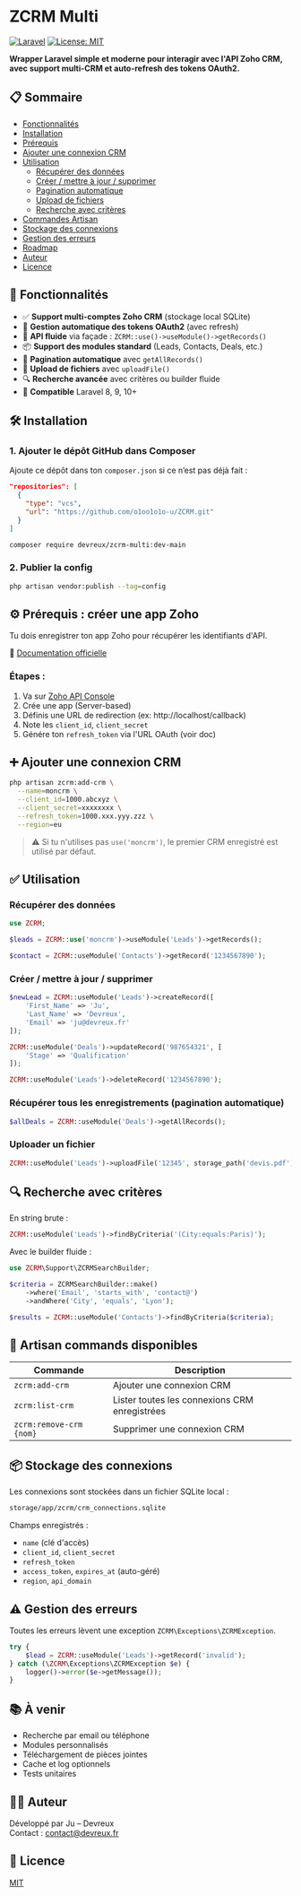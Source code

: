 # ZCRM Multi

[![Laravel](https://img.shields.io/badge/Laravel-8.0%2B-FF2D20?style=for-the-badge&logo=laravel&logoColor=white)](https://laravel.com)
[![License: MIT](https://img.shields.io/badge/License-MIT-yellow.svg?style=for-the-badge)](https://opensource.org/licenses/MIT)

**Wrapper Laravel simple et moderne pour interagir avec l'API Zoho CRM, avec support multi-CRM et auto-refresh des tokens OAuth2.**

## 📋 Sommaire

- [Fonctionnalités](#-fonctionnalités)
- [Installation](#-installation)
- [Prérequis](#-prérequis--créer-une-app-zoho)
- [Ajouter une connexion CRM](#-ajouter-une-connexion-crm)
- [Utilisation](#-utilisation)
  - [Récupérer des données](#récupérer-des-données)
  - [Créer / mettre à jour / supprimer](#créer--mettre-à-jour--supprimer)
  - [Pagination automatique](#récupérer-tous-les-enregistrements-pagination-automatique)
  - [Upload de fichiers](#uploader-un-fichier)
  - [Recherche avec critères](#-recherche-avec-critères)
- [Commandes Artisan](#-artisan-commands-disponibles)
- [Stockage des connexions](#-stockage-des-connexions)
- [Gestion des erreurs](#-gestion-des-erreurs)
- [Roadmap](#-à-venir)
- [Auteur](#-auteur)
- [Licence](#-licence)

## 🚀 Fonctionnalités

- ✅ **Support multi-comptes Zoho CRM** (stockage local SQLite)
- 🔐 **Gestion automatique des tokens OAuth2** (avec refresh)
- 🔄 **API fluide** via façade : `ZCRM::use()->useModule()->getRecords()`
- 📦 **Support des modules standard** (Leads, Contacts, Deals, etc.)
- 📄 **Pagination automatique** avec `getAllRecords()`
- 📎 **Upload de fichiers** avec `uploadFile()`
- 🔍 **Recherche avancée** avec critères ou builder fluide
- 🎯 **Compatible** Laravel 8, 9, 10+

## 🛠 Installation

### 1. Ajouter le dépôt GitHub dans Composer

Ajoute ce dépôt dans ton `composer.json` si ce n’est pas déjà fait :

```json
"repositories": [
  {
    "type": "vcs",
    "url": "https://github.com/o1oo1o1o-u/ZCRM.git"
  }
]
```

```bash
composer require devreux/zcrm-multi:dev-main
```


### 2. Publier la config

```bash
php artisan vendor:publish --tag=config
```

## ⚙️ Prérequis : créer une app Zoho

Tu dois enregistrer ton app Zoho pour récupérer les identifiants d'API.

📖 [Documentation officielle](https://www.zoho.com/crm/developer/docs/api/register-client.html)

### Étapes :
1. Va sur [Zoho API Console](https://api-console.zoho.com/)
2. Crée une app (Server-based)
3. Définis une URL de redirection (ex: http://localhost/callback)
4. Note les `client_id`, `client_secret`
5. Génére ton `refresh_token` via l'URL OAuth (voir doc)

## ➕ Ajouter une connexion CRM

```bash
php artisan zcrm:add-crm \
  --name=moncrm \
  --client_id=1000.abcxyz \
  --client_secret=xxxxxxxx \
  --refresh_token=1000.xxx.yyy.zzz \
  --region=eu
```

> ⚠️ Si tu n'utilises pas `use('moncrm')`, le premier CRM enregistré est utilisé par défaut.

## ✅ Utilisation

### Récupérer des données

```php
use ZCRM;

$leads = ZCRM::use('moncrm')->useModule('Leads')->getRecords();

$contact = ZCRM::useModule('Contacts')->getRecord('1234567890');
```

### Créer / mettre à jour / supprimer

```php
$newLead = ZCRM::useModule('Leads')->createRecord([
    'First_Name' => 'Ju',
    'Last_Name' => 'Devreux',
    'Email' => 'ju@devreux.fr'
]);

ZCRM::useModule('Deals')->updateRecord('987654321', [
    'Stage' => 'Qualification'
]);

ZCRM::useModule('Leads')->deleteRecord('1234567890');
```

### Récupérer tous les enregistrements (pagination automatique)

```php
$allDeals = ZCRM::useModule('Deals')->getAllRecords();
```

### Uploader un fichier

```php
ZCRM::useModule('Leads')->uploadFile('12345', storage_path('devis.pdf'));
```

## 🔍 Recherche avec critères

En string brute :
```php
ZCRM::useModule('Leads')->findByCriteria('(City:equals:Paris)');
```

Avec le builder fluide :
```php
use ZCRM\Support\ZCRMSearchBuilder;

$criteria = ZCRMSearchBuilder::make()
    ->where('Email', 'starts_with', 'contact@')
    ->andWhere('City', 'equals', 'Lyon');

$results = ZCRM::useModule('Contacts')->findByCriteria($criteria);
```

## 🔧 Artisan commands disponibles

| Commande | Description |
|----------|-------------|
| `zcrm:add-crm` | Ajouter une connexion CRM |
| `zcrm:list-crm` | Lister toutes les connexions CRM enregistrées |
| `zcrm:remove-crm {nom}` | Supprimer une connexion CRM |

## 📦 Stockage des connexions

Les connexions sont stockées dans un fichier SQLite local :

```bash
storage/app/zcrm/crm_connections.sqlite
```

Champs enregistrés :
- `name` (clé d'accès)
- `client_id`, `client_secret`
- `refresh_token`
- `access_token`, `expires_at` (auto-géré)
- `region`, `api_domain`

## ⚠️ Gestion des erreurs

Toutes les erreurs lèvent une exception `ZCRM\Exceptions\ZCRMException`.

```php
try {
    $lead = ZCRM::useModule('Leads')->getRecord('invalid');
} catch (\ZCRM\Exceptions\ZCRMException $e) {
    logger()->error($e->getMessage());
}
```

## 📚 À venir

- Recherche par email ou téléphone
- Modules personnalisés
- Téléchargement de pièces jointes
- Cache et log optionnels
- Tests unitaires

## 👨‍💻 Auteur

Développé par Ju – Devreux  
Contact : contact@devreux.fr

## 📄 Licence

[MIT](LICENSE)